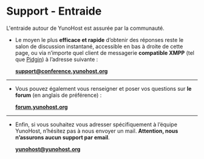 # Support - Entraide

L'entraide autour de YunoHost est assurée par la communauté.

* Le moyen le plus **efficace et rapide** d’obtenir des réponses reste le salon de discussion instantané, accessible en bas à droite de cette page, ou via n’importe quel client de messagerie **compatible XMPP** (tel que [Pidgin](https://pidgin.im/)) à l’adresse suivante :

    **[support@conference.yunohost.org](xmpp:support@conference.yunohost.org?join)**

---

* Vous pouvez également vous renseigner et poser vos questions sur **le forum** (en anglais de préférence) :

    **[forum.yunohost.org](https://forum.yunohost.org/)**

---

* Enfin, si vous souhaitez vous adresser spécifiquement à l’équipe YunoHost, n’hésitez pas à nous envoyer un mail. **Attention, nous n’assurons aucun support par email**.

    **[yunohost@yunohost.org](mailto:yunohost@yunohost.org)**

<script type="text/javascript">
    $(".actions").css('opacity', 0);
    jQuery.ajaxSetup({cache: false});
    jQuery.getScript('https://'+ location.host +'/mini/javascripts/mini.js', function() {
        HOST_BOSH = 'https://'+ location.host +'/http-bind/';
        JappixMini.launch({
            connection: {
              domain: 'anonymous.yunohost.org'
            },

            application: {
              network: {
                autoconnect: false
              },

              interface: {
                showpane: true,
                animate: true
              },

              groupchat: {
                open: ['support@conference.yunohost.org']
              }
            }
        });
    });
</script>
